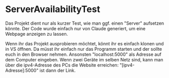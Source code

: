 # ServerAvailabilityTest

Das Projekt dient nur als kurzer Test, wie man ggf. einen "Server" aufsetzen könnte. Der Code wurde einfach nur von Claude generiert, um eine Webpage anzeigen zu lassen.

Wenn ihr das Projekt ausprobieren möchtet, könnt ihr es einfach klonen und in VS öffnen. Da müsst ihr einfach nur das Programm starten und der sollte euch in den Browser nehmen. Ansonsten "localhost:5000" als Adresse auf dem Computer eingeben. Wenn zwei Geräte im selben Netz sind, kann man über die ipv4-Adresse des PCs die Website erreichen: "[ipv4-Adresse]:5000" ist dann der Link.
